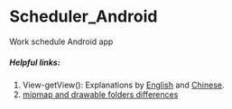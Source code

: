 # Scheduler_Android
 Work schedule Android app

##### Helpful links:
1. View-getView(): Explanations by [English](https://stackoverflow.com/questions/10120119/how-does-the-getview-method-work-when-creating-your-own-custom-adapter) 
   and [Chinese](https://blog.csdn.net/l799069596/article/details/47301711). 
2. [mipmap and drawable folders differences](https://blog.csdn.net/wq6ylg08/article/details/114543624)